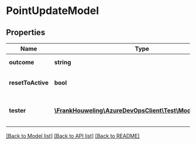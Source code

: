 # PointUpdateModel

## Properties
Name | Type | Description | Notes
------------ | ------------- | ------------- | -------------
**outcome** | **string** | Outcome to update. | [optional] 
**resetToActive** | **bool** | Reset test point to active. | [optional] 
**tester** | [**\FrankHouweling\AzureDevOpsClient\Test\Model\IdentityRef**](IdentityRef.md) | Tester to update. Type IdentityRef. | [optional] 

[[Back to Model list]](../README.md#documentation-for-models) [[Back to API list]](../README.md#documentation-for-api-endpoints) [[Back to README]](../README.md)


